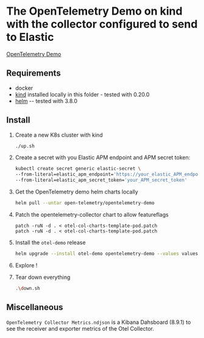 # The OpenTelemetry Demo on kind with the collector configured to send to Elastic

[OpenTelemetry Demo](https://opentelemetry.io/docs/demo/)

## Requirements

* docker
* [kind](https://kind.sigs.k8s.io) installed locally in this folder - tested with 0.20.0
* [helm](https://kind.sigs.k8s.io) -- tested with 3.8.0

## Install

1. Create a new K8s cluster with kind
    
    ```bash
    ./up.sh
    ```
    
2. Create a secret with you Elastic APM endpoint and APM secret token:
    
    ```bash
    kubectl create secret generic elastic-secret \                      
    --from-literal=elastic_apm_endpoint='https://your_elastic_APM_endpoint:443' \
    --from-literal=elastic_apm_secret_token='your_APM_secret_token'
    ```
    
3. Get the OpenTelemetry demo helm charts locally
    
    ```bash
    helm pull --untar open-telemetry/opentelemetry-demo
    ```
    
4. Patch the opentelemetry-collector chart to allow featureflags
    
    ```bah
    patch -ruN -d . < otel-col-charts-template-pod.patch
    patch -ruN -d . < otel-col-charts-template-pod.patch
    ```
    
5. Install the `otel-demo` release
    ```bash
    helm upgrade --install otel-demo opentelemetry-demo --values values.yaml
    ```
    
6. Explore !
7. Tear down everything
    
    ```bash
    .\down.sh
    ```

## Miscellaneous

`OpenTelemetry Collector Metrics.ndjson` is a Kibana Dahsboard (8.9.1) to see the receiver and exporter metrics of the Otel Collector.